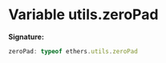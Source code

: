 
# Variable utils.zeroPad

<b>Signature:</b>

```typescript
zeroPad: typeof ethers.utils.zeroPad
```
